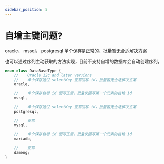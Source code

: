 ```yaml
---
sidebar_position: 5
---
```


# 自增主键问题?

oracle， mssql， postgresql 单个保存是正常的，批量暂无合适解决方案

也可以通过序列主动获取的方法实现，目前不支持自增的数据库会自动创建序列，

```kotlin
enum class DataBaseType {
    //    Oracle 12c and later versions
    //    单个保存通过 selectKey 正常回写 id，批量暂无合适解决方案
    oracle,

    //    单个保存自增 id 回写正常，批量仅回写第一个元素的自增 id
    mssql,

    //    单个保存通过 selectKey 正常回写 id，批量暂无合适解决方案
    postgresql,

    //    正常
    mysql,

    //    单个保存自增 id 回写正常，批量仅回写第一个元素的自增 id
    mariadb,

    //    正常
    dameng;
}
```